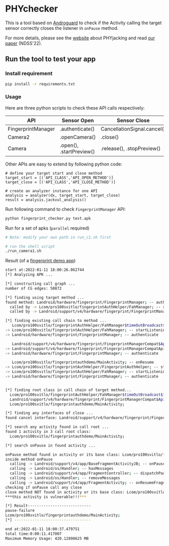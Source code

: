 # PHYchecker

This is a tool based on [Androguard](https://github.com/androguard/androguard) to check if the Activity calling the target sensor correctly closes the listener in `onPause` method.

For more details, please see the [website](https://mobitec.ie.cuhk.edu.hk/phyjacking) about PHYjacking and read [our paper](#) (NDSS'22).

## Run the tool to test your app

### Install requirement

```sh
pip install -r requirements.txt
``` 

### Usage

Here are three python scripts to check these API calls respectively:

|  API   | Sensor Open  | Sensor Close  |File  |
|  ----  | ----  | ----  | ----  |
| FingerprintManager  | .authenticate() | CancellationSignal.cancel() | fingerprint_checker.py |
| Camera2  | .openCamera() | .close() | camera2_checker.py |
| Camera  | .open(), .startPreview() | .release(), .stopPreview() | camera1_checker.py |

Other APIs are easy to extend by following python code:
```
# define your target start and close method
target_start = [('API_CLASS','API_OPEN_METHOD')]
target_close = [('API_CLASS','API_CLOSE_METHOD')]

# create an analyzer instance for one API
analysis = analyzer(dx, target_start, target_close)
result = analysis.jackvul_analysis()
```

Run following command to check `FingerprintManager` API:

```sh
python fingerprint_checker.py test.apk
```

Run for a set of apks (`parallel` required)

```sh
# Note: modify your own path in run_c1.sh first

# run the shell script
./run_camera1.sh
```

Result (of a [fingerprint demo app](https://github.com/pro100svitlo/FingerprintAuthHelper/blob/master/sample/sample-release.apk?raw=true))
```sh
start at:2022-01-11 18:00:26.062744
[*] Analyzing APK ...

[*] constructing call graph ...
number of CG edges: 50872

[*] finding using target method ...
found method: Landroid/hardware/fingerprint/FingerprintManager; -- authenticate
  called by -> Lcom/pro100svitlo/fingerprintAuthHelper/FahManager; -- startListening$fingerprintauthhelper_release
  called by -> Landroid/support/v4/hardware/fingerprint/FingerprintManagerCompatApi23; -- authenticate

[*] finding existing call chain to method ...
   Lcom/pro100svitlo/fingerprintAuthHelper/FahManager$timeOutBroadcast$1; -- onReceive
-> Lcom/pro100svitlo/fingerprintAuthHelper/FahManager; -- startListening$fingerprintauthhelper_release
-> Landroid/hardware/fingerprint/FingerprintManager; -- authenticate

   Landroid/support/v4/hardware/fingerprint/FingerprintManagerCompat$Api23FingerprintManagerCompatImpl; -- authenticate
-> Landroid/support/v4/hardware/fingerprint/FingerprintManagerCompatApi23; -- authenticate
-> Landroid/hardware/fingerprint/FingerprintManager; -- authenticate

   Lcom/pro100svitlo/fingerprintauthdemo/MainActivity; -- onResume
-> Lcom/pro100svitlo/fingerprintAuthHelper/FingerprintAuthHelper; -- startListening
-> Lcom/pro100svitlo/fingerprintAuthHelper/FahManager; -- startListening$fingerprintauthhelper_release
-> Landroid/hardware/fingerprint/FingerprintManager; -- authenticate


[*] finding root class in call chain of target method...
  Lcom/pro100svitlo/fingerprintAuthHelper/FahManager$timeOutBroadcast$1;
  Landroid/support/v4/hardware/fingerprint/FingerprintManagerCompat$Api23FingerprintManagerCompatImpl;
  Lcom/pro100svitlo/fingerprintauthdemo/MainActivity;

[*] finding any interfaces of close ...
found cancel interface: Landroid/support/v4/hardware/fingerprint/FingerprintManagerCompat$FingerprintManagerCompatImpl; -- authenticate

[*] search any activity found in call root ...
found 1 activity in 3 call root class:
  Lcom/pro100svitlo/fingerprintauthdemo/MainActivity;

[*] search onPause in found activity ...

onPause method found in activity or its base class: Lcom/pro100svitlo/fingerprintauthdemo/MainActivity; : Landroid/support/v4/app/FragmentActivity;
inside method onPause
  calling -> Landroid/support/v4/app/BaseFragmentActivityJB; -- onPause
  calling -> Landroid/os/Handler; -- hasMessages
  calling -> Landroid/support/v4/app/FragmentController; -- dispatchPause
  calling -> Landroid/os/Handler; -- removeMessages
  calling -> Landroid/support/v4/app/FragmentActivity; -- onResumeFragments
checking if onPause call any close
close method NOT found in activity or its base class: Lcom/pro100svitlo/fingerprintauthdemo/MainActivity; : Landroid/support/v4/app/FragmentActivity; -- onPause
***this activity is vulnerable!!!***

[*] Result----------------------------
pause-failure
Lcom/pro100svitlo/fingerprintauthdemo/MainActivity;
[*] ----------------------------------

end at:2022-01-11 18:00:37.479751
total time:0:00:11.417007
Maximum Memory Usage: 420.12890625 MB
```

